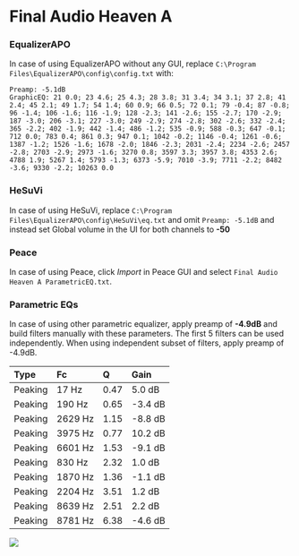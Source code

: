 # Final Audio Heaven A

### EqualizerAPO
In case of using EqualizerAPO without any GUI, replace `C:\Program Files\EqualizerAPO\config\config.txt`
with:
```
Preamp: -5.1dB
GraphicEQ: 21 0.0; 23 4.6; 25 4.3; 28 3.8; 31 3.4; 34 3.1; 37 2.8; 41 2.4; 45 2.1; 49 1.7; 54 1.4; 60 0.9; 66 0.5; 72 0.1; 79 -0.4; 87 -0.8; 96 -1.4; 106 -1.6; 116 -1.9; 128 -2.3; 141 -2.6; 155 -2.7; 170 -2.9; 187 -3.0; 206 -3.1; 227 -3.0; 249 -2.9; 274 -2.8; 302 -2.6; 332 -2.4; 365 -2.2; 402 -1.9; 442 -1.4; 486 -1.2; 535 -0.9; 588 -0.3; 647 -0.1; 712 0.0; 783 0.4; 861 0.3; 947 0.1; 1042 -0.2; 1146 -0.4; 1261 -0.6; 1387 -1.2; 1526 -1.6; 1678 -2.0; 1846 -2.3; 2031 -2.4; 2234 -2.6; 2457 -2.8; 2703 -2.9; 2973 -1.6; 3270 0.8; 3597 3.3; 3957 3.8; 4353 2.6; 4788 1.9; 5267 1.4; 5793 -1.3; 6373 -5.9; 7010 -3.9; 7711 -2.2; 8482 -3.6; 9330 -2.2; 10263 0.0
```

### HeSuVi
In case of using HeSuVi, replace `C:\Program Files\EqualizerAPO\config\HeSuVi\eq.txt` and omit `Preamp:
-5.1dB` and instead set Global volume in the UI for both channels to **-50**

### Peace
In case of using Peace, click *Import* in Peace GUI and select `Final Audio Heaven A ParametricEQ.txt`.

### Parametric EQs
In case of using other parametric equalizer, apply preamp of **-4.9dB** and build filters manually
with these parameters. The first 5 filters can be used independently.
When using independent subset of filters, apply preamp of -4.9dB.

| Type    | Fc      |    Q | Gain    |
|:--------|:--------|:-----|:--------|
| Peaking | 17 Hz   | 0.47 | 5.0 dB  |
| Peaking | 190 Hz  | 0.65 | -3.4 dB |
| Peaking | 2629 Hz | 1.15 | -8.8 dB |
| Peaking | 3975 Hz | 0.77 | 10.2 dB |
| Peaking | 6601 Hz | 1.53 | -9.1 dB |
| Peaking | 830 Hz  | 2.32 | 1.0 dB  |
| Peaking | 1870 Hz | 1.36 | -1.1 dB |
| Peaking | 2204 Hz | 3.51 | 1.2 dB  |
| Peaking | 8639 Hz | 2.51 | 2.2 dB  |
| Peaking | 8781 Hz | 6.38 | -4.6 dB |

![](https://raw.githubusercontent.com/jaakkopasanen/AutoEq/master/results/innerfidelity/sbaf-serious/Final%20Audio%20Heaven%20A/Final%20Audio%20Heaven%20A.png)